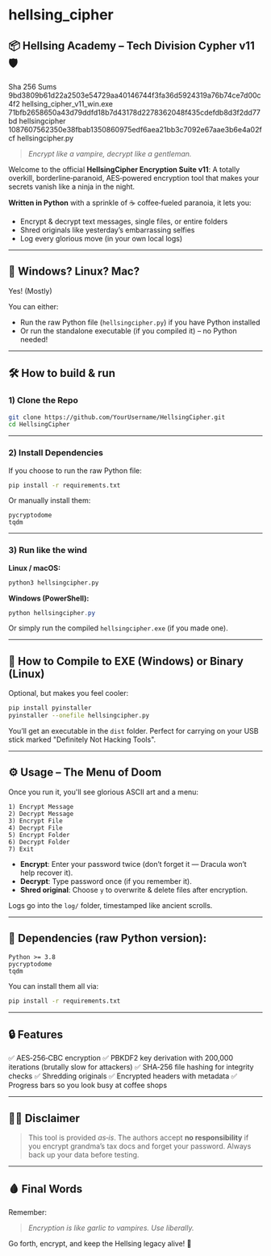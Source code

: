 # hellsing_cipher

## 📦 Hellsing Academy – Tech Division Cypher v11 🛡️

Sha 256 Sums
9bd3809b61d22a2503e54729aa40146744f3fa36d5924319a76b74ce7d00c4f2  hellsing_cipher_v11_win.exe
71bfb2658650a43d79ddfd18b7d43178d2278362048f435cdefdb8d3f2dd77bd  hellsingcipher
1087607562350e38fbab1350860975edf6aea21bb3c7092e67aae3b6e4a02fcf  hellsingcipher.py

> *Encrypt like a vampire, decrypt like a gentleman.*

Welcome to the official **HellsingCipher Encryption Suite v11**:
A totally overkill, borderline‑paranoid, AES‑powered encryption tool that makes your secrets vanish like a ninja in the night.

**Written in Python** with a sprinkle of ☕ coffee‑fueled paranoia, it lets you:

* Encrypt & decrypt text messages, single files, or entire folders
* Shred originals like yesterday’s embarrassing selfies
* Log every glorious move (in your own local logs)

---

## 🐧 Windows? Linux? Mac?

Yes! (Mostly)

You can either:

* Run the raw Python file (`hellsingcipher.py`) if you have Python installed
* Or run the standalone executable (if you compiled it) – no Python needed!

---

## 🛠 How to build & run

### 1) Clone the Repo

```bash
git clone https://github.com/YourUsername/HellsingCipher.git
cd HellsingCipher
```

---

### 2) Install Dependencies

If you choose to run the raw Python file:

```bash
pip install -r requirements.txt
```

Or manually install them:

```
pycryptodome
tqdm
```

---

### 3) Run like the wind

**Linux / macOS:**

```bash
python3 hellsingcipher.py
```

**Windows (PowerShell):**

```powershell
python hellsingcipher.py
```

Or simply run the compiled `hellsingcipher.exe` (if you made one).

---

## 🧰 How to Compile to EXE (Windows) or Binary (Linux)

Optional, but makes you feel cooler:

```bash
pip install pyinstaller
pyinstaller --onefile hellsingcipher.py
```

You’ll get an executable in the `dist` folder.
Perfect for carrying on your USB stick marked "Definitely Not Hacking Tools".

---

## ⚙️ Usage – The Menu of Doom

Once you run it, you'll see glorious ASCII art and a menu:

```
1) Encrypt Message
2) Decrypt Message
3) Encrypt File
4) Decrypt File
5) Encrypt Folder
6) Decrypt Folder
7) Exit
```

* **Encrypt**: Enter your password twice (don’t forget it — Dracula won’t help recover it).
* **Decrypt**: Type password once (if you remember it).
* **Shred original**: Choose `y` to overwrite & delete files after encryption.

Logs go into the `log/` folder, timestamped like ancient scrolls.

---

## 🔧 Dependencies (raw Python version):

```
Python >= 3.8
pycryptodome
tqdm
```

You can install them all via:

```bash
pip install -r requirements.txt
```

---

## 🔒 Features

✅ AES‑256‑CBC encryption
✅ PBKDF2 key derivation with 200,000 iterations (brutally slow for attackers)
✅ SHA‑256 file hashing for integrity checks
✅ Shredding originals
✅ Encrypted headers with metadata
✅ Progress bars so you look busy at coffee shops

---

## 🤦‍♂️ Disclaimer

> This tool is provided *as‑is*.
> The authors accept **no responsibility** if you encrypt grandma’s tax docs and forget your password.
> Always back up your data before testing.

---

## 🩸 Final Words

Remember:

> *Encryption is like garlic to vampires. Use liberally.*

Go forth, encrypt, and keep the Hellsing legacy alive! 🦇
